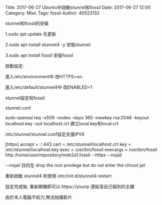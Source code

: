 Title: 2017-06-27  Ubuntu中啟動stunnel和fossil
Date: 2017-06-27 12:00
Category: Misc
Tags: fossil
Author: 40523132

stunnel和fossil的安裝

<!-- PELICAN_END_SUMMARY -->

1.sudo apt update  先更新

2.sudo apt install stunnel4 -y  安裝stunnel

3.sudo apt install fossil  安裝fossil

啟動設定:

進入/etc/environment中  改HTTPS=on

進入/etc/default/stunnel4中 改ENABLED=1

stunnel設定和fossil:

stunnel.conf

sudo openssl req -x509 -nodes -days 365 -newkey rsa:2048 -keyout localhost.key -out localhost.crt   建立local.key和local.crt

/etc/stunnel/stunnel.conf設定支援IPV6

[https]
accept = :::443
cert = /etc/stunnel/localhost.crt
key = /etc/stunnel/localhost.key
exec = /usr/bin/fossil
execargs = /usr/bin/fossil http /home/user/repository/mde2a1.fossil --https --nojail

 --nojail 目的在 drop the root privilege but do not enter the chroot jail

重新啟動 stunnel4 則使用 /etc/init.d/stunnel4 restart

設定完成後, 重新開機即可以 https://yourip 連結至自己組別的主機

由於本人電腦不給力,無法拍攝影片













